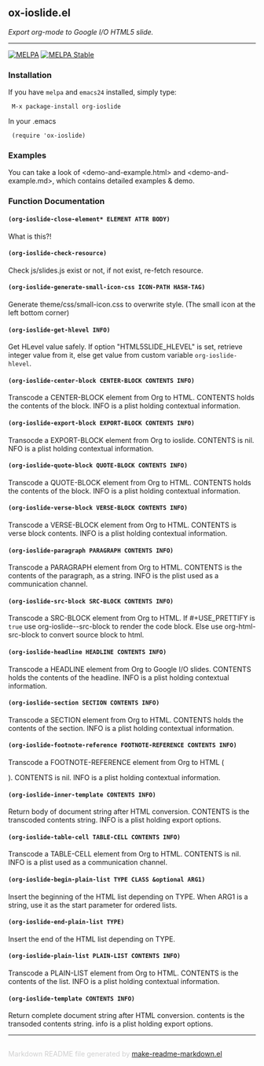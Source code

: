 ## ox-ioslide.el
*Export org-mode to Google I/O HTML5 slide.*

---
[![MELPA](http://melpa.org/packages/org-ioslide-badge.svg)](http://melpa.org/#/org-ioslide)
[![MELPA Stable](http://stable.melpa.org/packages/org-ioslide-badge.svg)](http://stable.melpa.org/#/org-ioslide)

### Installation


If you have `melpa` and `emacs24` installed, simply type:

     M-x package-install org-ioslide

In your .emacs

     (require 'ox-ioslide)

### Examples


You can take a look of <demo-and-example.html> and <demo-and-example.md>, which contains detailed examples & demo.

### Function Documentation


#### `(org-ioslide-close-element* ELEMENT ATTR BODY)`

What is this?!

#### `(org-ioslide-check-resource)`

Check js/slides.js exist or not, if not exist, re-fetch resource.

#### `(org-ioslide-generate-small-icon-css ICON-PATH HASH-TAG)`

Generate theme/css/small-icon.css to overwrite style.
(The small icon at the left bottom corner)

#### `(org-ioslide-get-hlevel INFO)`

Get HLevel value safely.
If option "HTML5SLIDE_HLEVEL" is set, retrieve integer value from it,
else get value from custom variable `org-ioslide-hlevel`.

#### `(org-ioslide-center-block CENTER-BLOCK CONTENTS INFO)`

Transcode a CENTER-BLOCK element from Org to HTML.
CONTENTS holds the contents of the block.  INFO is a plist
holding contextual information.

#### `(org-ioslide-export-block EXPORT-BLOCK CONTENTS INFO)`

Transocde a EXPORT-BLOCK element from Org to ioslide.
CONTENTS is nil. NFO is a plist holding contextual information.

#### `(org-ioslide-quote-block QUOTE-BLOCK CONTENTS INFO)`

Transcode a QUOTE-BLOCK element from Org to HTML.
CONTENTS holds the contents of the block.  INFO is a plist
holding contextual information.

#### `(org-ioslide-verse-block VERSE-BLOCK CONTENTS INFO)`

Transcode a VERSE-BLOCK element from Org to HTML.
CONTENTS is verse block contents.  INFO is a plist holding
contextual information.

#### `(org-ioslide-paragraph PARAGRAPH CONTENTS INFO)`

Transcode a PARAGRAPH element from Org to HTML.
CONTENTS is the contents of the paragraph, as a string.  INFO is
the plist used as a communication channel.

#### `(org-ioslide-src-block SRC-BLOCK CONTENTS INFO)`

Transcode a SRC-BLOCK element from Org to HTML.
If #+USE_PRETTIFY is `true` use org-ioslide--src-block to render the code block.
Else use org-html-src-block to convert source block to html.

#### `(org-ioslide-headline HEADLINE CONTENTS INFO)`

Transcode a HEADLINE element from Org to Google I/O slides.
CONTENTS holds the contents of the headline. INFO is a plist
holding contextual information.

#### `(org-ioslide-section SECTION CONTENTS INFO)`

Transcode a SECTION element from Org to HTML.
CONTENTS holds the contents of the section. INFO is a plist
holding contextual information.

#### `(org-ioslide-footnote-reference FOOTNOTE-REFERENCE CONTENTS INFO)`

Transcode a FOOTNOTE-REFERENCE element from Org to HTML (<footer class='source'>).
CONTENTS is nil.  INFO is a plist holding contextual information.

#### `(org-ioslide-inner-template CONTENTS INFO)`

Return body of document string after HTML conversion.
CONTENTS is the transcoded contents string.  INFO is a plist
holding export options.

#### `(org-ioslide-table-cell TABLE-CELL CONTENTS INFO)`

Transcode a TABLE-CELL element from Org to HTML.
CONTENTS is nil.  INFO is a plist used as a communication
channel.

#### `(org-ioslide-begin-plain-list TYPE CLASS &optional ARG1)`

Insert the beginning of the HTML list depending on TYPE.
When ARG1 is a string, use it as the start parameter for ordered
lists.

#### `(org-ioslide-end-plain-list TYPE)`

Insert the end of the HTML list depending on TYPE.

#### `(org-ioslide-plain-list PLAIN-LIST CONTENTS INFO)`

Transcode a PLAIN-LIST element from Org to HTML.
CONTENTS is the contents of the list.  INFO is a plist holding
contextual information.

#### `(org-ioslide-template CONTENTS INFO)`

Return complete document string after HTML conversion.
contents is the transoded contents string.
info is a plist holding export options.

<!-- Error: (void-function &optional) -->

<!-- Error: (void-function &optional) -->

-----
<div style="padding-top:15px;color: #d0d0d0;">
Markdown README file generated by
<a href="https://github.com/mgalgs/make-readme-markdown">make-readme-markdown.el</a>
</div>
